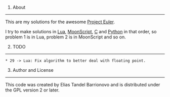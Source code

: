 1. About
-----

This are my solutions for the awesome [Project Euler](http://projecteuler.net/).

I try to make solutions in [Lua](http://www.lua.org), [MoonScript](http://moonscript.org), [C](http://en.wikipedia.org/wiki/C_%28programming_language%29) and [Python](http://www.python.org) in that order, so problem 1 is in Lua, problem 2 is in MoonScript and so on.

2. TODO
-----
    * 29 -> Lua: Fix algorithm to better deal with floating point.

3. Author and License
-----

This code was created by Elias Tandel Barrionovo and is distributed under the GPL version 2 or later.
